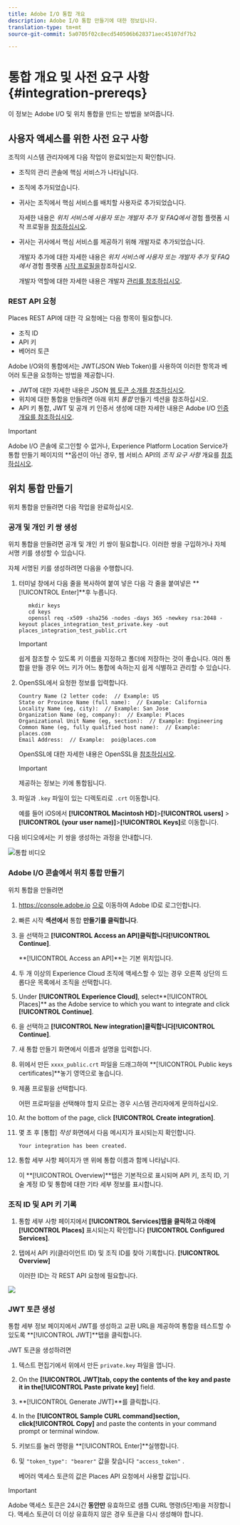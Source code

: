 ```yaml
---
title: Adobe I/O 통합 개요
description: Adobe I/O 통합 만들기에 대한 정보입니다.
translation-type: tm+mt
source-git-commit: 5a0705f02c8ecd540506b628371aec45107df7b2

---
```



# 통합 개요 및 사전 요구 사항 {#integration-prereqs}

이 정보는 Adobe I/O 및 위치 통합을 만드는 방법을 보여줍니다.

## 사용자 액세스를 위한 사전 요구 사항

조직의 시스템 관리자에게 다음 작업이 완료되었는지 확인합니다.

* 조직의 관리 콘솔에 핵심 서비스가 나타납니다.
* 조직에 추가되었습니다.
* 귀사는 조직에서 핵심 서비스를 배치할 사용자로 추가되었습니다.

   자세한 내용은 *위치 서비스에 사용자 또는 개발자 추가 및 FAQ에서* 경험 플랫폼 시작 프로필을 [참조하십시오](/help/places-faqs.md).

* 귀사는 귀사에서 핵심 서비스를 제공하기 위해 개발자로 추가되었습니다.

   개발자 추가에 대한 자세한 내용은 *위치 서비스에 사용자 또는 개발자 추가 및 FAQ에서* 경험 플랫폼 [시작 프로필을](/help/places-faqs.md)참조하십시오.

   개발자 역할에 대한 자세한 내용은 개발자 [관리를 참조하십시오](https://helpx.adobe.com/enterprise/using/manage-developers.html).

### REST API 요청

Places REST API에 대한 각 요청에는 다음 항목이 필요합니다.

* 조직 ID
* API 키
* 베어러 토큰

Adobe I/O와의 통합에서는 JWT(JSON Web Token)를 사용하여 이러한 항목과 베어러 토큰을 요청하는 방법을 제공합니다.

* JWT에 대한 자세한 내용은 JSON [웹 토큰 소개를 참조하십시오](https://jwt.io/introduction/).
* 위치에 대한 통합을 만들려면 아래 위치 *통합* 만들기 섹션을 참조하십시오.
* API 키 통합, JWT 및 공개 키 인증서 생성에 대한 자세한 내용은 Adobe I/O [인증 개요를 참조하십시오](https://www.adobe.io/apis/cloudplatform/console/authentication/gettingstarted.html).

>[!IMPORTANT]
>
>Adobe I/O 콘솔에 로그인할 수 없거나, Experience Platform Location Service가 통합 만들기 페이지의 **&#x200B;옵션이 아닌 경우, 웹 서비스 API의 *조직 요구 사항* 개요를 [참조하십시오](/help/web-service-api/places-web-services.md).

## 위치 통합 만들기

위치 통합을 만들려면 다음 작업을 완료하십시오.

### 공개 및 개인 키 쌍 생성

위치 통합을 만들려면 공개 및 개인 키 쌍이 필요합니다. 이러한 쌍을 구입하거나 자체 서명 키를 생성할 수 있습니다.

자체 서명된 키를 생성하려면 다음을 수행합니다.

1. 터미널 창에서 다음 줄을 복사하여 붙여 넣은 다음 각 줄을 붙여넣은 **[!UICONTROL Enter]**후 누릅니다.

   ```text
      mkdir keys
      cd keys
      openssl req -x509 -sha256 -nodes -days 365 -newkey rsa:2048 -keyout places_integration_test_private.key -out    places_integration_test_public.crt
   ```

   >[!IMPORTANT]
   >
   >쉽게 참조할 수 있도록 키 이름을 지정하고 폴더에 저장하는 것이 좋습니다. 여러 통합을 만들 경우 어느 키가 어느 통합에 속하는지 쉽게 식별하고 관리할 수 있습니다.

1. OpenSSL에서 요청한 정보를 입력합니다.

   ```text
   Country Name (2 letter code:  // Example: US
   State or Province Name (full name):  // Example: California
   Locality Name (eg, city):  // Example: San Jose
   Organization Name (eg, company):  // Example: Places
   Organizational Unit Name (eg, section):  // Example: Engineering
   Common Name (eg, fully qualified host name):  // Example: places.com
   Email Address:  // Example:  poi@places.com
   ```

   OpenSSL에 대한 자세한 내용은 OpenSSL을 [참조하십시오](https://www.openssl.org/).

   >[!IMPORTANT]
   >
   >제공하는 정보는 키에 통합됩니다.

1. 파일과 `.key` 파일이 있는 디렉토리로 `.crt` 이동합니다.

   예를 들어 iOS에서 **[!UICONTROL Macintosh HD]**>**[!UICONTROL users]** > **[!UICONTROL (your user name)]**>**[!UICONTROL Keys]**&#x200B;로 이동합니다.

다음 비디오에서는 키 쌍을 생성하는 과정을 안내합니다.

![통합 비디오](/help/assets/places_integration_video.gif)

### Adobe I/O 콘솔에서 위치 통합 만들기

위치 통합을 만들려면

1. https://console.adobe.io [으로](https://console.adobe.io) 이동하여 Adobe ID로 로그인합니다.
1. 빠른 시작 **섹션에서** 통합 **만들기를 클릭합니다**.
1. 을 선택하고 **[!UICONTROL Access an API]**클릭합니다**[!UICONTROL Continue]**.

   **[!UICONTROL Access an API]**는 기본 위치입니다.

1. 두 개 이상의 Experience Cloud 조직에 액세스할 수 있는 경우 오른쪽 상단의 드롭다운 목록에서 조직을 선택합니다.
1. Under **[!UICONTROL Experience Cloud]**, select**[!UICONTROL Places]** as the Adobe service to which you want to integrate and click **[!UICONTROL Continue]**.
1. 을 선택하고 **[!UICONTROL New integration]**클릭합니다**[!UICONTROL Continue]**.
1. 새 통합 만들기 화면에서 이름과 설명을 입력합니다.
1. 위에서 만든 `xxxx_public.crt` 파일을 드래그하여 **[!UICONTROL Public keys certificates]**놓기 영역으로 놓습니다.
1. 제품 프로필을 선택합니다.

   어떤 프로파일을 선택해야 할지 모르는 경우 시스템 관리자에게 문의하십시오.
1. At the bottom of the page, click **[!UICONTROL Create integration]**.
1. 몇 초 후 [통합] *작성* 화면에서 다음 메시지가 표시되는지 확인합니다.

   `Your integration has been created.`

1. 통합 세부 사항 페이지가 맨 위에 통합 이름과 함께 나타납니다.

   이 **[!UICONTROL Overview]**탭은 기본적으로 표시되며 API 키, 조직 ID, 기술 계정 ID 및 통합에 대한 기타 세부 정보를 표시합니다.

### 조직 ID 및 API 키 기록

1. 통합 세부 사항 페이지에서 **[!UICONTROL Services]**탭을 클릭하고 아래에**[!UICONTROL Places]** 표시되는지 확인합니다 **[!UICONTROL Configured Services]**.
1. 탭에서 API 키(클라이언트 ID) 및 조직 ID를 찾아 기록합니다. **[!UICONTROL Overview]**

   이러한 ID는 각 REST API 요청에 필요합니다.

![](/help/assets/places_orgid_api-key.png)

### JWT 토큰 생성

통합 세부 정보 페이지에서 JWT를 생성하고 교환 URL을 제공하여 통합을 테스트할 수 있도록 **[!UICONTROL JWT]**탭을 클릭합니다.

JWT 토큰을 생성하려면

1. 텍스트 편집기에서 위에서 만든 `private.key` 파일을 엽니다.
1. On the **[!UICONTROL JWT]**tab, copy the contents of the key and paste it in the**[!UICONTROL Paste private key]** field.
1. **[!UICONTROL Generate JWT]**를 클릭합니다.
1. In the **[!UICONTROL Sample CURL command]**section, click**[!UICONTROL Copy]** and paste the contents in your command prompt or terminal window.
1. 키보드를 눌러 명령을 **[!UICONTROL Enter]**실행합니다.
1. 및 `"token_type": "bearer"` 값을 찾습니다 `"access_token"` .

   베어러 액세스 토큰의 값은 Places API 요청에서 사용할 값입니다.

>[!IMPORTANT]
>
>Adobe 액세스 토큰은 24시간 **동안만** 유효하므로 샘플 CURL 명령(5단계)을 저장합니다. 액세스 토큰이 더 이상 유효하지 않은 경우 토큰을 다시 생성해야 합니다.